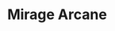---
title: "Mirage Arcane"
index: "mirage-arcane"
permalink: /spells/mirage-arcane/
tags:
  - Spell
  - 7th Level
  - Illusion
available_for:
  - Bard
  - Druid
  - Wizard
level: "7th Level"
school: "Illusion"
range: "Sight"
area: "5280 ft"
shape: "Cube"
comp:
  - V
  - S
duration: "10 Days"
cast_time: "10 Minutes"
description: |
  You make terrain in an area up to 1 mile square look, sound, smell, and even feel like some other sort of terrain. The terrain's general shape remains the same, however. Open fields or a road could be made to resemble a swamp, hill, crevasse, or some other difficult or impassable terrain. A pond can be made to seem like a grassy meadow, a precipice like a gentle slope, or a rock-strewn gully like a wide and smooth road.

  Similarly, you can alter the appearance of structures, or add them where none are present. The spell doesn't disguise, conceal, or add creatures.

  The illusion includes audible, visual, tactile, and olfactory elements, so it can turn clear ground into difficult terrain (or vice versa) or otherwise impede movement through the area. Any piece of the illusory terrain (such as a rock or stick) that is removed from the spell's area disappears immediately.

  Creatures with truesight can see through the illusion to the terrain's true form; however, all other elements of the illusion remain, so while the creature is aware of the illusion's presence, the creature can still physically interact with the illusion.
excerpt: "You make terrain in an area up to 1 mile square look, sound, smell, and even feel like some other sort of terrain."
source: "Basic Rules"
---